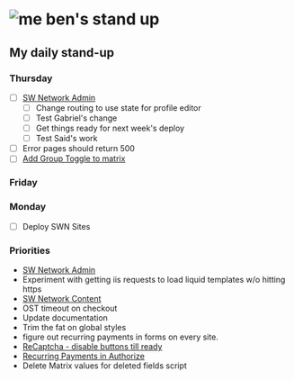 # ![me](https://avatars2.githubusercontent.com/u/5232044?s=50&v=4) ben's stand up

## My daily stand-up

### Thursday

- [ ] [SW Network Admin](https://app.clickup.com/8537154/v/l/li/54890360?pr=12760709)
    - [ ] Change routing to use state for profile editor
    - [ ] Test Gabriel's change
    - [ ] Get things ready for next week's deploy
    - [ ] Test Said's work
- [ ] Error pages should return 500
- [ ] [Add Group Toggle to matrix](https://app.clickup.com/t/13nj8df)

### Friday

### Monday

- [ ] Deploy SWN Sites

### Priorities 
    
- [SW Network Admin](https://app.clickup.com/8537154/v/l/li/54890360?pr=12760709)
- Experiment with getting iis requests to load liquid templates w/o hitting https
- [SW Network Content](https://app.clickup.com/8537154/v/l/li/54892353?pr=12760709)
- OST timeout on checkout
- Update documentation
- Trim the fat on global styles
- figure out recurring payments in forms on every site.
- [ReCaptcha - disable buttons till ready](https://projects.madebyspeak.com/#/tasks/17598281)
- [Recurring Payments in Authorize](https://projects.madebyspeak.com/#/tasks/16411534)
- Delete Matrix values for deleted fields script
